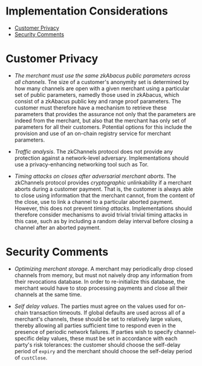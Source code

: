 # Implementation Considerations
* [Customer Privacy](#customer-privacy)
* [Security Comments](#security-comments)

# Customer Privacy
- _The merchant must use the same zkAbacus public parameters across all channels_. Tne size of a customer's anonymity set is determined by how many channels are open with a given merchant using a particular set of public parameters, namedly those used in zkAbacus, which consist of a zkAbacus public key and range proof parameters. The customer must therefore have a mechanism to retrieve these parameters that provides the assurance not only that the parameters are indeed from the merchant, but also that the merchant has only set of parameters for all their customers. Potential options for this include the provision and use of an on-chain registry service for merchant parameters.

- _Traffic analysis_. The zkChannels protocol does not provide any protection against a network-level adversary. Implementations should use a privacy-enhancing networking tool such as Tor.

- _Timing attacks on closes after adversarial merchant aborts_. The zkChannels protocol provides _cryptographic_ unlinkability if a merchant aborts during a customer payment. That is, the customer is always able to close using information that the merchant cannot, from the content of the close, use to link a channel to a particular aborted payment. However, this does not prevent _timing attacks_. Implementations should therefore consider mechanisms to avoid trivial trivial timing attacks in this case, such as by including a random delay interval before closing a channel after an aborted payment.

# Security Comments

- _Optimizing merchant storage_. A merchant may periodically drop closed channels from memory, but must not naively drop any information from their revocations database. In order to re-initialize this database, the merchant would have to stop processing payments and close all their channels at the same time.

- _Self delay values_. The parties must agree on the values used for on-chain transaction timeouts. If global defaults are used across all of a merchant's channels, these should be set to relatively large values, thereby allowing all parties sufficient time to respond even in the presence of periodic network failures. If parties wish to specify channel-specific delay values, these must be set in accordance with each party's risk tolerances: the customer should choose the self-delay period of `expiry` and the merchant should choose the self-delay period of `custClose`.